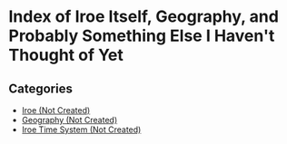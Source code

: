 # Index of Iroe Itself, Geography, and Probably Something Else I Haven't Thought of Yet

## Categories

- [Iroe (Not Created)](#51.00)
- [Geography (Not Created)](#52.00)
- [Iroe Time System (Not Created)](#53.00)